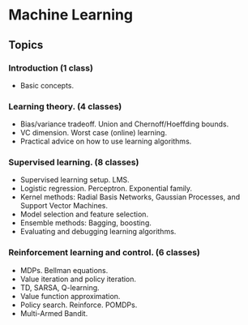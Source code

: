 # Machine Learning

## Topics

### Introduction (1 class)
- Basic concepts. 

### Learning theory. (4 classes)
- Bias/variance tradeoff. Union and Chernoff/Hoeffding bounds.
- VC dimension. Worst case (online) learning.
- Practical advice on how to use learning algorithms. 

### Supervised learning. (8 classes)
- Supervised learning setup. LMS.
- Logistic regression. Perceptron. Exponential family. 
- Kernel methods: Radial Basis Networks, Gaussian Processes, and Support Vector Machines.
- Model selection and feature selection.
- Ensemble methods: Bagging, boosting.
- Evaluating and debugging learning algorithms.

### Reinforcement learning and control. (6 classes)
- MDPs. Bellman equations. 
- Value iteration and policy iteration. 
- TD, SARSA, Q-learning.
- Value function approximation. 
- Policy search. Reinforce. POMDPs. 
- Multi-Armed Bandit.
